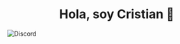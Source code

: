 <div align="center">
<h1 align="center">Hola, soy Cristian 👋</h1>
</div>

![Discord](https://img.shields.io/discord/1261468346805780541?logo=Discord&logoSize=auto&color=%235865F2&link=https%3A%2F%2Fdiscord.gg%2FabHXtXfAVR)
